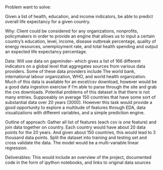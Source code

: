 
Problem want to solve:

Given a list of health, education, and income indicators, be able to predict overall life expectancy for a given country. 

Why: 
Client could be considered for any organizations, nonprofits, policymakers in order to provide an engine that allows us to input a certain country’s education, level, income, disease outbreak percentage, quality of energy resources, unemployment rate, and total health spending and output an expected life expectancy percentage. 

Data:
Will use data on gapminder- which gives a list of 166 different indicators on a global level that aggregates sources from various data providers. Some of these data providers include The world bank, international labour organization, WHO, and world health organization. Much of this data is available for an excel/csv download, however would be a good data ingestion exercise  if I’m able to parse through the site and grab the cvs downloads. Potential problems of this dataset is that there is not many entries. Suppoeably on average 150 countries that have some sort of substantial data over 20 years (3000). However this task would provide a good opportunity to explore a multitude of features through EDA, data visualizations with different variables, and a simple prediction engine. 

Outline of approach:
Gather all list of features (each csv is one feature) and join data together on country. Each country would have about 20 data points for the 20 years. And given about 150 countries, this would lead to 3 thousand data points. Split the dataset into training and testing set and cross validate the data. The model would be a multi-variable linear regression. 

Deliverables:
This would include an overview of the project, documented code in the form of ipython notebooks, and links to original data sources
